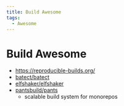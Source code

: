 ```yaml
---
title: Build Awesome
tags:
  - Awesome
---
```


# Build Awesome

- https://reproducible-builds.org/
- [batect/batect](https://github.com/batect/batect)
- [elfshaker/elfshaker](https://github.com/elfshaker/elfshaker)
- [pantsbuild/pants](https://github.com/pantsbuild/pants)
  - scalable build system for monorepos
